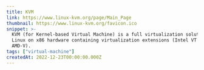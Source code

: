 ```yaml
---
title: KVM
link: https://www.linux-kvm.org/page/Main_Page
thumbnail: https://www.linux-kvm.org/favicon.ico
snippet: >-
  KVM (for Kernel-based Virtual Machine) is a full virtualization solution for
  Linux on x86 hardware containing virtualization extensions (Intel VT or
  AMD-V).
tags: ["virtual-machine"]
createdAt: 2022-12-23T00:00:00.000Z
---
```

